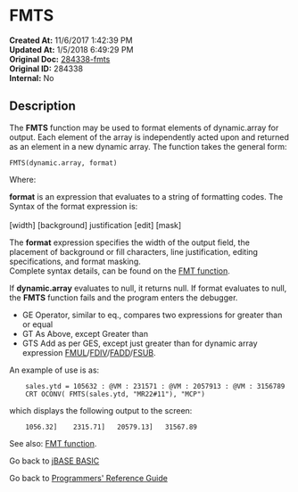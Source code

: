 # FMTS

**Created At:** 11/6/2017 1:42:39 PM  
**Updated At:** 1/5/2018 6:49:29 PM  
**Original Doc:** [284338-fmts](https://docs.jbase.com/36868-jbase-basic/284338-fmts)  
**Original ID:** 284338  
**Internal:** No  

## Description

The **FMTS** function may be used to format elements of dynamic.array for output. Each element of the array is independently acted upon and returned as an element in a new dynamic array. The function takes the general form:

```
FMTS(dynamic.array, format)
```

Where:

**format** is an expression that evaluates to a string of formatting codes. The Syntax of the format expression is:<br><br>
[width] [background] justification [edit] [mask]

The **format** expression specifies the width of the output field, the placement of background or fill characters, line justification, editing specifications, and format masking.  
Complete syntax details, can be found on the [FMT function](./../fmt).

If **dynamic.array** evaluates to null, it returns null. If format evaluates to null, the **FMTS** function fails and the program enters the debugger.

- GE Operator, similar to eq., compares two expressions for greater than or equal
- GT As Above, except Greater than
- GTS Add as per GES, except just greater than for dynamic array expression [FMUL](./../fmul)/[FDIV](./../fdiv)/[FADD](./../fadd)/[FSUB](./../fsub).

An example of use is as:

```
    sales.ytd = 105632 : @VM : 231571 : @VM : 2057913 : @VM : 3156789
    CRT OCONV( FMTS(sales.ytd, "MR22#11"), "MCP")
```

which displays the following output to the screen:

```
    1056.32]    2315.71]   20579.13]   31567.89
```

See also: [FMT function](./../fmt).

Go back to [jBASE BASIC](./../README.md)

Go back to [Programmers' Reference Guide](./../../reference-guides/jbc/README.md)

  
<PageFooter />
